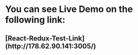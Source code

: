 <h1>You can see Live Demo on the following link:</h1>
<h2>[React-Redux-Test-Link](http://178.62.90.141:3005/)<h2/>



